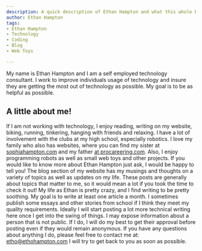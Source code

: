 ```yaml
---
description: A quick description of Ethan Hampton and what this whole blog is about!
author: Ethan Hampton
tags:
- Ethan Hampton
- Technology
- Coding
- Blog
- Web Toys

---
```

My name is Ethan Hampton and I am a self employed technology consultant. I work to improve individuals usage of technology and insure they are getting the most out of technology as possible. My goal is to be as helpful as possible.

## A little about me!

If I am not working with technology, I enjoy reading, writing on my website, biking, running, tinkering, hanging with friends and relaxing. I have a lot of involvement with the clubs at my high school, especially robotics. I love my family who also has websites, where you can find my sister at [sophiahampton.com](https://sophiahampton.com) and my father [at procareering.com](http://www.procareering.com/). Also, I enjoy programming robots as well as small web toys and other projects. If you would like to know more about Ethan Hampton just ask, I would be happy to tell you! The blog section of my website has my musings and thoughts on a variety of topics as well as updates on my life. These posts are generally about topics that matter to me, so it would mean a lot if you took the time to check it out! My life as Ethan is pretty crazy, and I find writing to be pretty soothing. My goal is to write at least one article a month. I sometimes publish some essays and other stories from school if I think they meet my quality requirements. Ideally I will start posting a lot more technical writing here once I get into the swing of things. I may expose information about a person that is not public. If I do, I will do my best to get their approval before posting even if they would remain anonymous. If you have any questions about anything I do, please feel free to contact me at: etho@ethohampton.com I will try to get back to you as soon as possible.